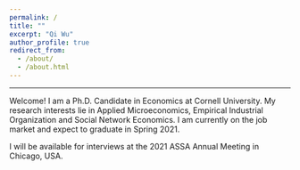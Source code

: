 ```yaml
---
permalink: /
title: ""
excerpt: "Qi Wu"
author_profile: true
redirect_from: 
  - /about/
  - /about.html
---
```


------

Welcome! I am a Ph.D. Candidate in Economics at Cornell University. My research interests lie in Applied Microeconomics, Empirical Industrial Organization and Social Network Economics. I am currently on the job market and expect to graduate in Spring 2021.

I will be available for interviews at the 2021 ASSA Annual Meeting in Chicago, USA.


